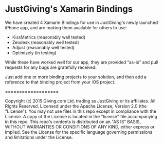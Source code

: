 # JustGiving's Xamarin Bindings

We have created 4 Xamarin Bindings for use in JustGiving's newly launched iPhone app, and are making them available for others to use:

- KissMetrics (reasonably well tested)
- Zendesk (reasonably well tested)
- Adjust (reasonably well tested)
- Optimizely (in testing)

While these have worked well for our app, they are provided "as-is" and pull requests for any bugs are gratefully received.

Just add one or more binding projects to your solution, and then add a reference to that binding project from your iOS project.

===================


Copyright (c) 2015 Giving.com Ltd, trading as JustGiving or its affiliates. All Rights Reserved.
Licensed under the Apache License, Version 2.0 (the "License"). You may not use files in this repo except in compliance with the License. A copy of the License is located in the "license" file accompanying in this repo. This repo's contents is distributed on an "AS IS" BASIS, WITHOUT WARRANTIES OR CONDITIONS OF ANY KIND, either express or implied. See the License for the specific language governing permissions and limitations under the License.

